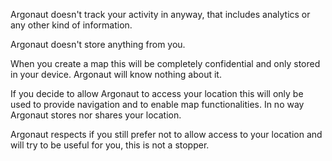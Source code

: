 Argonaut doesn't track your activity in anyway, that includes analytics or any other kind of information.

Argonaut doesn't store anything from you.

When you create a map this will be completely confidential and only stored in your device. Argonaut will know nothing about it.

If you decide to allow Argonaut to access your location this will only be used to provide navigation and to enable map functionalities. In no way Argonaut stores nor shares your location.

Argonaut respects if you still prefer not to allow access to your location and will try to be useful for you, this is not a stopper.
